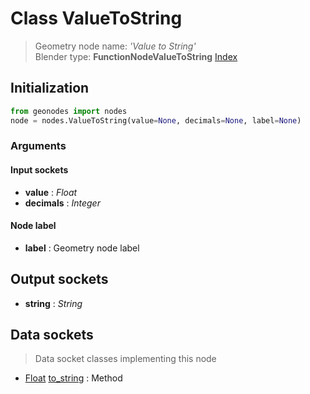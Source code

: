 
# Class ValueToString

> Geometry node name: _'Value to String'_<br>Blender type:  **FunctionNodeValueToString**
[Index](/docs/index.md)

## Initialization


```python
from geonodes import nodes
node = nodes.ValueToString(value=None, decimals=None, label=None)
```


### Arguments


#### Input sockets



- **value** : _Float_
- **decimals** : _Integer_



#### Node label



- **label** : Geometry node label



## Output sockets



- **string** : _String_



## Data sockets

> Data socket classes implementing this node


- [Float](../sockets/Float.md) [to_string](../sockets/Float.md#to_string) : Method


